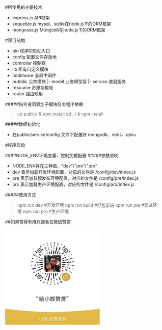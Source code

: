 #所使用的主要技术
- express.js API框架
- sequelize.js mysql、sqlite在node.js下的ORM框架
- mongoose.js Mongodb在node.js下的ORM框架


#项目结构
- bin 程序的启动入口
- config 配置文件存放地
- controller 控制器
- lib 所有自定义模块
- middlware 全局中间件
- pubblic 公共模块
 |- model 业务模型层
 |- service 底层服务
- resource 资源存放地
- router 路由映射

#####指令说明添加子模块及主程序依赖
> cd public/ & npm install
> cd ../ & npm install

#####数据初始化
- 在public/service/config  文件下配置好  mongodb、redis、qiniu


#程序启动

####NODE_ENV环境变量，控制加载配置
#####参数说明
- NODE_ENV存在三种值，"dev"/"pre"/"pro"
- dev 表示加载开发环境配置，对应的文件是 /config/dev/index.js
- pre 表示加载预发布环境配置，对应的文件是 /config/pre/index.js
- pro 表示加载生产环境配置，对应的文件是 /config/pro/index.js

#####使用方式
> npm run dev #开发环境
> npm run build #打包前端
> npm run pre #测试环境
> npm run pro #生产环境

##如果觉得有用欢迎各位微信赞赏

![Aaron Swartz](weix.jpg)



